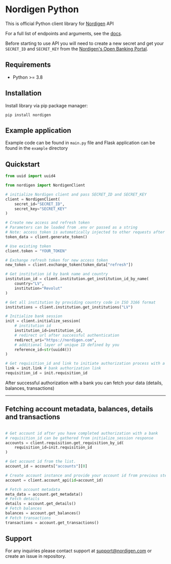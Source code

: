 # Nordigen Python

This is official Python client library for [Nordigen](https://nordigen.com/en) API

For a full list of endpoints and arguments, see the [docs](https://nordigen.com/en/account_information_documenation/api-documention/overview/).

Before starting to use API you will need to create a new secret and get your `SECRET_ID` and `SECRET_KEY` from the [Nordigen's Open Banking Portal](https://ob.nordigen.com/user-secrets/).

## Requirements

* Python >= 3.8


## Installation

Install library via pip package manager:

```
pip install nordigen
```

## Example application

Example code can be found in `main.py` file and Flask application can be found in the `example` directory

## Quickstart


```python
from uuid import uuid4

from nordigen import NordigenClient

# initialize Nordigen client and pass SECRET_ID and SECRET_KEY
client = NordigenClient(
    secret_id="SECRET_ID",
    secret_key="SECRET_KEY"
)

# Create new access and refresh token
# Parameters can be loaded from .env or passed as a string
# Note: access_token is automatically injected to other requests after you successfully obtain it
token_data = client.generate_token()

# Use existing token
client.token = "YOUR_TOKEN"

# Exchange refresh token for new access token
new_token = client.exchange_token(token_data["refresh"])

# Get institution id by bank name and country
institution_id = client.institution.get_institution_id_by_name(
    country="LV",
    institution="Revolut"
)

# Get all institution by providing country code in ISO 3166 format
institutions = client.institution.get_institutions("LV")

# Initialize bank session
init = client.initialize_session(
    # institution id
    institution_id=institution_id,
    # redirect url after successful authentication
    redirect_uri="https://nordigen.com",
    # additional layer of unique ID defined by you
    reference_id=str(uuid4())
)

# Get requisition_id and link to initiate authorization process with a bank
link = init.link # bank authorization link
requisition_id = init.requisition_id
```

After successful authorization with a bank you can fetch your data (details, balances, transactions)

---

## Fetching account metadata, balances, details and transactions

```python

# Get account id after you have completed authorization with a bank
# requisition_id can be gathered from initialize_session response
accounts = client.requisition.get_requisition_by_id(
    requisition_id=init.requisition_id
)

# Get account id from the list.
account_id = accounts["accounts"][0]

# Create account instance and provide your account id from previous step
account = client.account_api(id=account_id)

# Fetch account metadata
meta_data = account.get_metadata()
# Fetch details
details = account.get_details()
# Fetch balances
balances = account.get_balances()
# Fetch transactions
transactions = account.get_transactions()

```

## Support

For any inquiries please contact support at [support@nordigen.com](support@nordigen.com) or create an issue in repository.
